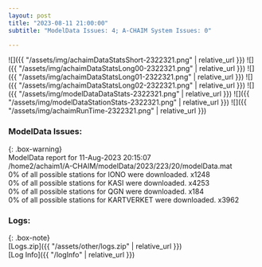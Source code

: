 ```yaml
---
layout: post
title: "2023-08-11 21:00:00"
subtitle: "ModelData Issues: 4; A-CHAIM System Issues: 0"

---
```


![]({{ "/assets/img/achaimDataStatsShort-2322321.png" | relative_url }})
![]({{ "/assets/img/achaimDataStatsLong00-2322321.png" | relative_url }})
![]({{ "/assets/img/achaimDataStatsLong01-2322321.png" | relative_url }})
![]({{ "/assets/img/achaimDataStatsLong02-2322321.png" | relative_url }})
![]({{ "/assets/img/modelDataDataStats-2322321.png" | relative_url }})
![]({{ "/assets/img/modelDataStationStats-2322321.png" | relative_url }})
![]({{ "/assets/img/achaimRunTime-2322321.png" | relative_url }})


### ModelData Issues:  
  
{: .box-warning}  
 ModelData report for 11-Aug-2023 20:15:07   
 /home2/achaim1/A-CHAIM/modelData/2023/223/20/modelData.mat   
 0% of all possible stations for IONO were downloaded. x1248   
 0% of all possible stations for KASI were downloaded. x4253   
 0% of all possible stations for QGN were downloaded. x184   
 0% of all possible stations for KARTVERKET were downloaded. x3962   
  


### Logs:  
  
{: .box-note}  
[Logs.zip]({{ "/assets/other/logs.zip" | relative_url }})  
[Log Info]({{ "/logInfo" | relative_url }})  
